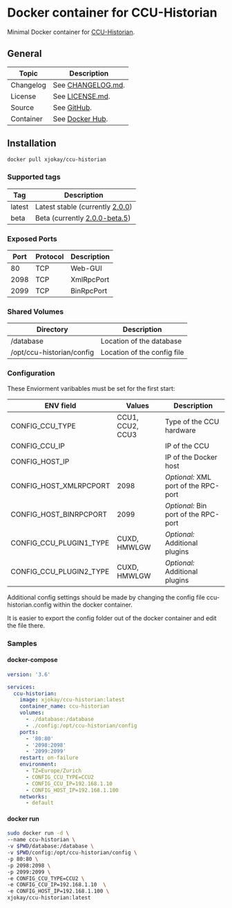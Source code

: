 # Docker container for CCU-Historian

Minimal Docker container for [CCU-Historian](https://ccu-historian.de/).

## General

| Topic     | Description                                                                                   |
|-----------|-----------------------------------------------------------------------------------------------|
| Changelog | See [CHANGELOG.md](https://github.com/x-jokay/docker-ccu-historian/blob/master/CHANGELOG.md). |
| License   | See [LICENSE.md](https://github.com/x-jokay/docker-ccu-historian/blob/master/LICENSE.md).     |
| Source    | See [GitHub](https://github.com/x-jokay/docker-ccu-historian).                                |
| Container | See [Docker Hub](https://hub.docker.com/r/xjokay/ccu-historian).                              |

## Installation

```sh
docker pull xjokay/ccu-historian
```

### Supported tags

| Tag    | Description                                                                                       |
|--------|---------------------------------------------------------------------------------------------------|
| latest | Latest stable (currently [2.0.0](https://github.com/mdzio/ccu-historian/releases/tag/2.0.0))      |
| beta   | Beta (currently [2.0.0-beta.5](https://github.com/mdzio/ccu-historian/releases/tag/2.0.0-beta.5)) |

### Exposed Ports

| Port | Protocol | Description |
|------|----------|-------------|
|   80 | TCP      | Web-GUI     |
| 2098 | TCP      | XmlRpcPort  |
| 2099 | TCP      | BinRpcPort  |

### Shared Volumes

| Directory                 | Description                 |
|---------------------------|-----------------------------|
| /database                 | Location of the database    |
| /opt/ccu-historian/config | Location of the config file |

### Configuration

These Enviorment varibables must be set for the first start:

| ENV field               | Values           | Description                          |
|-------------------------|------------------|--------------------------------------|
| CONFIG_CCU_TYPE         | CCU1, CCU2, CCU3 | Type of the CCU hardware             |
| CONFIG_CCU_IP           |                  | IP of the CCU                        |
| CONFIG_HOST_IP          |                  | IP of the Docker host                |
| CONFIG_HOST_XMLRPCPORT  | 2098             | _Optional:_ XML port of the RPC-port |
| CONFIG_HOST_BINRPCPORT  | 2099             | _Optional:_ Bin port of the RPC-port |
| CONFIG_CCU_PLUGIN1_TYPE | CUXD, HMWLGW     | _Optional:_ Additional plugins       |
| CONFIG_CCU_PLUGIN2_TYPE | CUXD, HMWLGW     | _Optional:_ Additional plugins       |

Additional config settings should be made by changing the config file ccu-historian.config
within the docker container.

It is easier to export the config folder out of the docker container and edit the file there.

### Samples

#### docker-compose

```yaml
version: '3.6'

services:
  ccu-historian:
    image: xjokay/ccu-historian:latest
    container_name: ccu-historian
    volumes:
      - ./database:/database
      - ./config:/opt/ccu-historian/config
    ports:
      - '80:80'
      - '2098:2098'
      - '2099:2099'
    restart: on-failure
    environment:
      - TZ=Europe/Zurich
      - CONFIG_CCU_TYPE=CCU2
      - CONFIG_CCU_IP=192.168.1.10
      - CONFIG_HOST_IP=192.168.1.100
    networks:
      - default
```

#### docker run

```sh
sudo docker run -d \
--name ccu-historian \
-v $PWD/database:/database \
-v $PWD/config:/opt/ccu-historian/config \
-p 80:80 \
-p 2098:2098 \
-p 2099:2099 \
-e CONFIG_CCU_TYPE=CCU2 \
-e CONFIG_CCU_IP=192.168.1.10  \
-e CONFIG_HOST_IP=192.168.1.100 \
xjokay/ccu-historian:latest
```